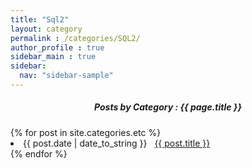 ```yaml
---
title: "Sql2"
layout: category
permalink : /categories/SQL2/
author_profile : true
sidebar_main : true
sidebar:
  nav: "sidebar-sample"
---
```

<center>
 <h5>Posts by Category : {{ page.title }} </h5></center>

<div class="card">
{% for post in site.categories.etc %}
 <li class="category-posts"><span>{{ post.date | date_to_string }}</span> &nbsp; <a href="{{ post.url }}">{{ post.title }}</a></li>
{% endfor %}
</div>


